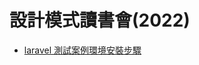 # 設計模式讀書會(2022)

- [laravel 測試案例環境安裝步驟](https://github.com/WadeHuang1993/design_pattern_book_club/issues/1)
